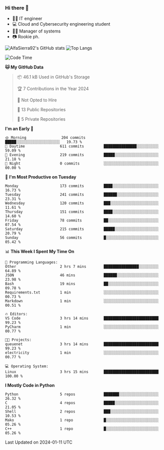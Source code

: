 ### Hi there 👋
- 👨‍💻 IT engineer
- 💻 Cloud and Cybersecurity engineering student
- 👨‍💼 Manager of systems
- 📷 Rookie ph.


![AlfaSierra92's GitHub stats](https://github-readme-stats.vercel.app/api?username=AlfaSierra92&theme=nord)
![Top Langs](https://github-readme-stats.vercel.app/api/top-langs/?username=AlfaSierra92&theme=nord&layout=compact)

<!--START_SECTION:waka-->
![Code Time](http://img.shields.io/badge/Code%20Time-41%20hrs%2012%20mins-blue)

**🐱 My GitHub Data** 

> 📦 46.1 kB Used in GitHub's Storage 
 > 
> 🏆 7 Contributions in the Year 2024
 > 
> 🚫 Not Opted to Hire
 > 
> 📜 13 Public Repositories 
 > 
> 🔑 5 Private Repositories 
 > 
**I'm an Early 🐤** 

```text
🌞 Morning                204 commits         █████░░░░░░░░░░░░░░░░░░░░   19.73 % 
🌆 Daytime                611 commits         ███████████████░░░░░░░░░░   59.09 % 
🌃 Evening                219 commits         █████░░░░░░░░░░░░░░░░░░░░   21.18 % 
🌙 Night                  0 commits           ░░░░░░░░░░░░░░░░░░░░░░░░░   00.00 % 
```
📅 **I'm Most Productive on Tuesday** 

```text
Monday                   173 commits         ████░░░░░░░░░░░░░░░░░░░░░   16.73 % 
Tuesday                  241 commits         ██████░░░░░░░░░░░░░░░░░░░   23.31 % 
Wednesday                120 commits         ███░░░░░░░░░░░░░░░░░░░░░░   11.61 % 
Thursday                 151 commits         ████░░░░░░░░░░░░░░░░░░░░░   14.60 % 
Friday                   78 commits          ██░░░░░░░░░░░░░░░░░░░░░░░   07.54 % 
Saturday                 215 commits         █████░░░░░░░░░░░░░░░░░░░░   20.79 % 
Sunday                   56 commits          █░░░░░░░░░░░░░░░░░░░░░░░░   05.42 % 
```


📊 **This Week I Spent My Time On** 

```text
💬 Programming Languages: 
Other                    2 hrs 7 mins        ████████████████░░░░░░░░░   64.89 % 
JSON                     46 mins             ██████░░░░░░░░░░░░░░░░░░░   23.98 % 
Bash                     19 mins             ██░░░░░░░░░░░░░░░░░░░░░░░   09.78 % 
Requirements.txt         1 min               ░░░░░░░░░░░░░░░░░░░░░░░░░   00.73 % 
Markdown                 1 min               ░░░░░░░░░░░░░░░░░░░░░░░░░   00.51 % 

🔥 Editors: 
VS Code                  3 hrs 14 mins       █████████████████████████   99.23 % 
PyCharm                  1 min               ░░░░░░░░░░░░░░░░░░░░░░░░░   00.77 % 

🐱‍💻 Projects: 
queuenet                 3 hrs 14 mins       █████████████████████████   99.23 % 
electricity              1 min               ░░░░░░░░░░░░░░░░░░░░░░░░░   00.77 % 

💻 Operating System: 
Linux                    3 hrs 15 mins       █████████████████████████   100.00 % 
```

**I Mostly Code in Python** 

```text
Python                   5 repos             ███████░░░░░░░░░░░░░░░░░░   26.32 % 
C                        4 repos             █████░░░░░░░░░░░░░░░░░░░░   21.05 % 
Shell                    2 repos             ███░░░░░░░░░░░░░░░░░░░░░░   10.53 % 
Mako                     1 repo              █░░░░░░░░░░░░░░░░░░░░░░░░   05.26 % 
C++                      1 repo              █░░░░░░░░░░░░░░░░░░░░░░░░   05.26 % 
```




 Last Updated on 2024-01-11 UTC
<!--END_SECTION:waka-->

<!--
**AlfaSierra92/AlfaSierra92** is a ✨ _special_ ✨ repository because its `README.md` (this file) appears on your GitHub profile.

Here are some ideas to get you started:

- 🔭 I’m currently working on ...
- 🌱 I’m currently learning ...
- 👯 I’m looking to collaborate on ...
- 🤔 I’m looking for help with ...
- 💬 Ask me about ...
- 📫 How to reach me: ...
- 😄 Pronouns: ...
- ⚡ Fun fact: ...
-->
